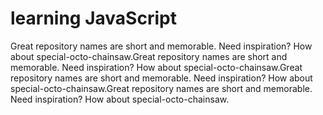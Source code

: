 # learning JavaScript

Great repository names are short and memorable. Need inspiration? How about special-octo-chainsaw.Great repository names are short and memorable. Need inspiration? How about special-octo-chainsaw.Great repository names are short and memorable. Need inspiration? How about special-octo-chainsaw.Great repository names are short and memorable. Need inspiration? How about special-octo-chainsaw.
